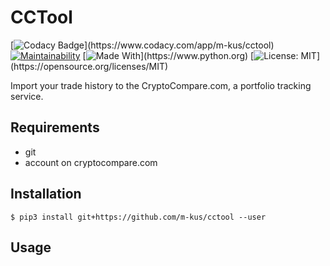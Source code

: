 # CCTool
[![Codacy Badge](https://api.codacy.com/project/badge/Grade/ffbe6b6e73b4483abe7ccbdab6a581bc?)](https://www.codacy.com/app/m-kus/cctool)
[![Maintainability](https://api.codeclimate.com/v1/badges/92508e368dde36b04087/maintainability)](https://codeclimate.com/github/m-kus/cctool/maintainability?)
[![Made With](https://img.shields.io/badge/made%20with-python-blue.svg?)](https://www.python.org)
[![License: MIT](https://img.shields.io/badge/License-MIT-yellow.svg?)](https://opensource.org/licenses/MIT)

Import your trade history to the CryptoCompare.com, a portfolio tracking service.

## Requirements

* git
* account on cryptocompare.com

## Installation

```
$ pip3 install git+https://github.com/m-kus/cctool --user
```

## Usage

```

```
